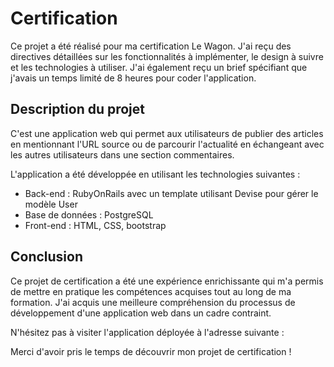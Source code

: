 # Certification

Ce projet a été réalisé pour ma certification Le Wagon. J'ai reçu des directives détaillées sur les fonctionnalités à implémenter, le design à suivre et les technologies à utiliser. J'ai également reçu un brief spécifiant que j'avais un temps limité de 8 heures pour coder l'application.

## Description du projet

C'est une application web qui permet aux utilisateurs de publier des articles en mentionnant l'URL source ou de parcourir l'actualité en échangeant avec les autres utilisateurs dans une section commentaires.

L'application a été développée en utilisant les technologies suivantes :

- Back-end : RubyOnRails avec un template utilisant Devise pour gérer le modèle User
- Base de données : PostgreSQL
- Front-end : HTML, CSS, bootstrap

## Conclusion

Ce projet de certification a été une expérience enrichissante qui m'a permis de mettre en pratique les compétences acquises tout au long de ma formation. J'ai acquis une meilleure compréhension du processus de développement d'une application web dans un cadre contraint.

N'hésitez pas à visiter l'application déployée à l'adresse suivante :

Merci d'avoir pris le temps de découvrir mon projet de certification !

